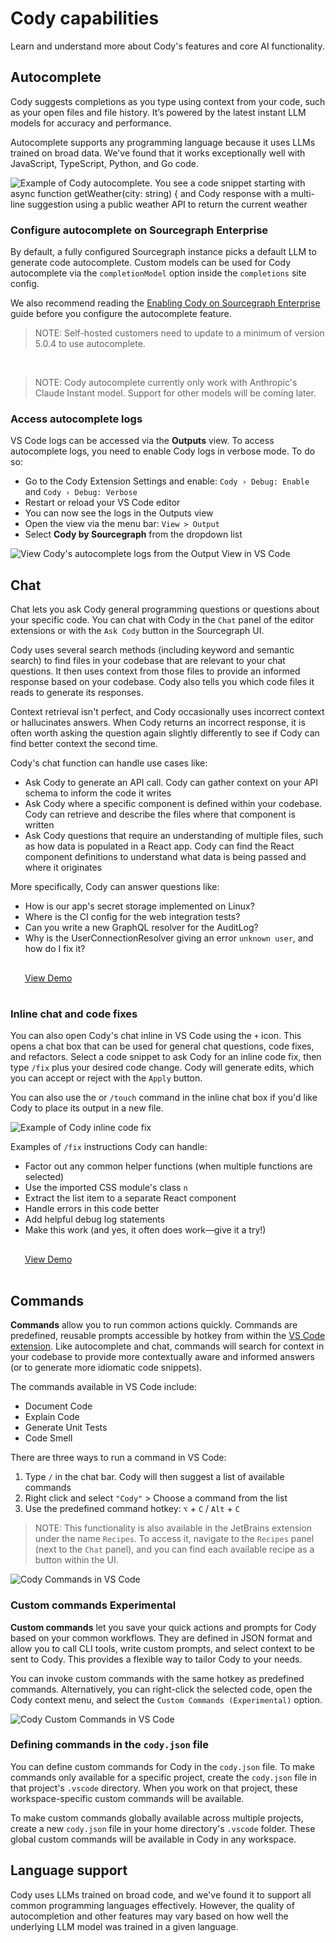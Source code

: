 <style>
  .demo{
    display: table;
    width: 35%;
    margin: 0.5em;
    padding: 1rem 1rem;
    color: var(--text-color);
    border-radius: 4px;
    border: 1px solid var(--sidebar-nav-active-bg);
    padding: 1rem;
    padding-top: 1rem;
    background-color: var(--sidebar-nav-active-bg);
  }
</style>

# Cody capabilities

<p class="subtitle">Learn and understand more about Cody's features and core AI functionality.</p>

## Autocomplete

Cody suggests completions as you type using context from your code, such as your open files and file history. It’s powered by the latest instant LLM models for accuracy and performance.

Autocomplete supports any programming language because it uses LLMs trained on broad data. We've found that it works exceptionally well with JavaScript, TypeScript, Python, and Go code.

![Example of Cody autocomplete. You see a code snippet starting with async function getWeather(city: string) { and Cody response with a multi-line suggestion using a public weather API to return the current weather ](https://storage.googleapis.com/sourcegraph-assets/website/Product%20Animations/GIFS/cody-completions-may2023-optim.gif)

### Configure autocomplete on Sourcegraph Enterprise

By default, a fully configured Sourcegraph instance picks a default LLM to generate code autocomplete. Custom models can be used for Cody autocomplete via the `completionModel` option inside the `completions` site config.

We also recommend reading the [Enabling Cody on Sourcegraph Enterprise](overview/enable-cody-enterprise.md) guide before you configure the autocomplete feature.

> NOTE: Self-hosted customers need to update to a minimum of version 5.0.4 to use autocomplete.

<br />

> NOTE: Cody autocomplete currently only work with Anthropic's Claude Instant model. Support for other models will be coming later.

### Access autocomplete logs

VS Code logs can be accessed via the **Outputs** view. To access autocomplete logs, you need to enable Cody logs in verbose mode. To do so:

- Go to the Cody Extension Settings and enable: `Cody › Debug: Enable` and `Cody › Debug: Verbose`
- Restart or reload your VS Code editor
- You can now see the logs in the Outputs view
- Open the view via the menu bar: `View > Output`
- Select **Cody by Sourcegraph** from the dropdown list

![View Cody's autocomplete logs from the Output View in VS Code](https://storage.googleapis.com/sourcegraph-assets/Docs/view-autocomplete-logs.png)

## Chat

Chat lets you ask Cody general programming questions or questions about your specific code. You can chat with Cody in the `Chat` panel of the editor extensions or with the `Ask Cody` button in the Sourcegraph UI.

Cody uses several search methods (including keyword and semantic search) to find files in your codebase that are relevant to your chat questions. It then uses context from those files to provide an informed response based on your codebase. Cody also tells you which code files it reads to generate its responses.

Context retrieval isn't perfect, and Cody occasionally uses incorrect context or hallucinates answers. When Cody returns an incorrect response, it is often worth asking the question again slightly differently to see if Cody can find better context the second time. 

Cody's chat function can handle use cases like:

- Ask Cody to generate an API call. Cody can gather context on your API schema to inform the code it writes
- Ask Cody where a specific component is defined within your codebase. Cody can retrieve and describe the files where that component is written
- Ask Cody questions that require an understanding of multiple files, such as how data is populated in a React app. Cody can find the React component definitions to understand what data is being passed and where it originates

More specifically, Cody can answer questions like:

- How is our app's secret storage implemented on Linux?
- Where is the CI config for the web integration tests?
- Can you write a new GraphQL resolver for the AuditLog?
- Why is the UserConnectionResolver giving an error `unknown user`, and how do I fix it?

<div class="getting-started">
  <a class="demo text-center" target="_blank" href="https://twitter.com/beyang/status/1647744307045228544">View Demo</a>
</div>

### Inline chat and code fixes

You can also open Cody's chat inline in VS Code using the `+` icon. This opens a chat box that can be used for general chat questions, code fixes, and refactors. Select a code snippet to ask Cody for an inline code fix, then type `/fix` plus your desired code change. Cody will generate edits, which you can accept or reject with the `Apply` button.

You can also use the or `/touch` command in the inline chat box if you'd like Cody to place its output in a new file.

![Example of Cody inline code fix ](https://storage.googleapis.com/sourcegraph-assets/website/Product%20Animations/GIFS/cody_inline_June23-sm.gif)

Examples of `/fix` instructions Cody can handle:

- Factor out any common helper functions (when multiple functions are selected)
- Use the imported CSS module's class `n`
- Extract the list item to a separate React component
- Handle errors in this code better
- Add helpful debug log statements
- Make this work (and yes, it often does work—give it a try!)

<div class="getting-started">
  <a class="demo text-center" target="_blank" href="https://twitter.com/sqs/status/1647673013343780864">View Demo</a>
</div>

## Commands

**Commands** allow you to run common actions quickly. Commands are predefined, reusable prompts accessible by hotkey from within the [VS Code extension](https://marketplace.visualstudio.com/items?itemName=sourcegraph.cody-ai). Like autocomplete and chat, commands will search for context in your codebase to provide more contextually aware and informed answers (or to generate more idiomatic code snippets).

The commands available in VS Code include:

- Document Code
- Explain Code
- Generate Unit Tests
- Code Smell

There are three ways to run a command in VS Code:

1. Type `/` in the chat bar. Cody will then suggest a list of available commands
2. Right click and select `"Cody"` > Choose a command from the list
3. Use the predefined command hotkey: `⌥` + `C` / `Alt` + `C`

> NOTE: This functionality is also available in the JetBrains extension under the name `Recipes`. To access it, navigate to the `Recipes` panel (next to the `Chat` panel), and you can find each available recipe as a button within the UI.

![Cody Commands in VS Code](https://storage.googleapis.com/sourcegraph-assets/Docs/cody-commands.png)

### Custom commands <span class="badge badge-experimental">Experimental</span>

**Custom commands** let you save your quick actions and prompts for Cody based on your common workflows. They are defined in JSON format and allow you to call CLI tools, write custom prompts, and select context to be sent to Cody. This provides a flexible way to tailor Cody to your needs.

You can invoke custom commands with the same hotkey as predefined commands. Alternatively, you can right-click the selected code, open the Cody context menu, and select the `Custom Commands (Experimental)` option.

![Cody Custom Commands in VS Code](https://storage.googleapis.com/sourcegraph-assets/Docs/create-custom-commands.png)

### Defining commands in the `cody.json` file

You can define custom commands for Cody in the `cody.json` file. To make commands only available for a specific project, create the `cody.json` file in that project's `.vscode` directory. When you work on that project, these workspace-specific custom commands will be available.

To make custom commands globally available across multiple projects, create a new `cody.json` file in your home directory's `.vscode` folder. These global custom commands will be available in Cody in any workspace.

## Language support

Cody uses LLMs trained on broad code, and we've found it to support all common programming languages effectively. However, the quality of autocompletion and other features may vary based on how well the underlying LLM model was trained in a given language.

